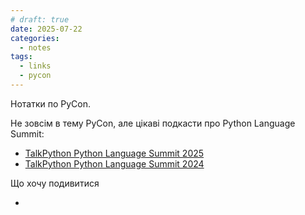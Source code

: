 ```yaml
---
# draft: true 
date: 2025-07-22
categories:
  - notes
tags:
  - links
  - pycon
---
```


Нотатки по PyCon.

Не зовсім в тему PyCon, але цікаві подкасти про Python Language Summit:

* [TalkPython Python Language Summit 2025](https://talkpython.fm/episodes/show/514/python-language-summit-2025)
* [TalkPython Python Language Summit 2024](https://talkpython.fm/episodes/show/475/python-language-summit-2024)

Що хочу подивитися

* 
